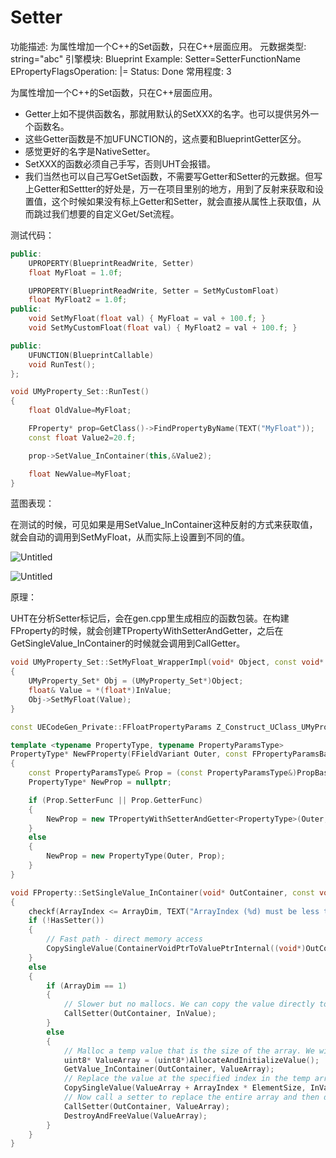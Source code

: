 # Setter

功能描述: 为属性增加一个C++的Set函数，只在C++层面应用。
元数据类型: string="abc"
引擎模块: Blueprint
Example: Setter=SetterFunctionName
EPropertyFlagsOperation: |=
Status: Done
常用程度: 3

为属性增加一个C++的Set函数，只在C++层面应用。

- Getter上如不提供函数名，那就用默认的SetXXX的名字。也可以提供另外一个函数名。
- 这些Getter函数是不加UFUNCTION的，这点要和BlueprintGetter区分。
- 感觉更好的名字是NativeSetter。
- SetXXX的函数必须自己手写，否则UHT会报错。
- 我们当然也可以自己写GetSet函数，不需要写Getter和Setter的元数据。但写上Getter和Settter的好处是，万一在项目里别的地方，用到了反射来获取和设置值，这个时候如果没有标上Getter和Setter，就会直接从属性上获取值，从而跳过我们想要的自定义Get/Set流程。

测试代码：

```cpp
public:
	UPROPERTY(BlueprintReadWrite, Setter)
	float MyFloat = 1.0f;

	UPROPERTY(BlueprintReadWrite, Setter = SetMyCustomFloat)
	float MyFloat2 = 1.0f;
public:
	void SetMyFloat(float val) { MyFloat = val + 100.f; }
	void SetMyCustomFloat(float val) { MyFloat2 = val + 100.f; }

public:
	UFUNCTION(BlueprintCallable)
	void RunTest();
};

void UMyProperty_Set::RunTest()
{
	float OldValue=MyFloat;

	FProperty* prop=GetClass()->FindPropertyByName(TEXT("MyFloat"));
	const float Value2=20.f;

	prop->SetValue_InContainer(this,&Value2);

	float NewValue=MyFloat;
}
```

蓝图表现：

在测试的时候，可见如果是用SetValue_InContainer这种反射的方式来获取值，就会自动的调用到SetMyFloat，从而实际上设置到不同的值。

![Untitled](Setter/Untitled.png)

![Untitled](Setter/Untitled%201.png)

原理：

UHT在分析Setter标记后，会在gen.cpp里生成相应的函数包装。在构建FProperty的时候，就会创建TPropertyWithSetterAndGetter，之后在GetSingleValue_InContainer的时候就会调用到CallGetter。

```cpp
void UMyProperty_Set::SetMyFloat_WrapperImpl(void* Object, const void* InValue)
{
	UMyProperty_Set* Obj = (UMyProperty_Set*)Object;
	float& Value = *(float*)InValue;
	Obj->SetMyFloat(Value);
}

const UECodeGen_Private::FFloatPropertyParams Z_Construct_UClass_UMyProperty_Set_Statics::NewProp_MyFloat = { "MyFloat", nullptr, (EPropertyFlags)0x0010000000000004, UECodeGen_Private::EPropertyGenFlags::Float, RF_Public|RF_Transient|RF_MarkAsNative, &UMyProperty_Set::SetMyFloat_WrapperImpl, nullptr, 1, STRUCT_OFFSET(UMyProperty_Set, MyFloat), METADATA_PARAMS(UE_ARRAY_COUNT(NewProp_MyFloat_MetaData), NewProp_MyFloat_MetaData) };

template <typename PropertyType, typename PropertyParamsType>
PropertyType* NewFProperty(FFieldVariant Outer, const FPropertyParamsBase& PropBase)
{
	const PropertyParamsType& Prop = (const PropertyParamsType&)PropBase;
	PropertyType* NewProp = nullptr;

	if (Prop.SetterFunc || Prop.GetterFunc)
	{
		NewProp = new TPropertyWithSetterAndGetter<PropertyType>(Outer, Prop);
	}
	else
	{
		NewProp = new PropertyType(Outer, Prop);
	}
}

void FProperty::SetSingleValue_InContainer(void* OutContainer, const void* InValue, int32 ArrayIndex) const
{
	checkf(ArrayIndex <= ArrayDim, TEXT("ArrayIndex (%d) must be less than the property %s array size (%d)"), ArrayIndex, *GetFullName(), ArrayDim);
	if (!HasSetter())
	{
		// Fast path - direct memory access
		CopySingleValue(ContainerVoidPtrToValuePtrInternal((void*)OutContainer, ArrayIndex), InValue);
	}
	else
	{
		if (ArrayDim == 1)
		{
			// Slower but no mallocs. We can copy the value directly to the resulting param
			CallSetter(OutContainer, InValue);
		}
		else
		{
			// Malloc a temp value that is the size of the array. We will then copy the entire array to the temp value
			uint8* ValueArray = (uint8*)AllocateAndInitializeValue();
			GetValue_InContainer(OutContainer, ValueArray);
			// Replace the value at the specified index in the temp array with the InValue
			CopySingleValue(ValueArray + ArrayIndex * ElementSize, InValue);
			// Now call a setter to replace the entire array and then destroy the temp value
			CallSetter(OutContainer, ValueArray);
			DestroyAndFreeValue(ValueArray);
		}
	}
}
```